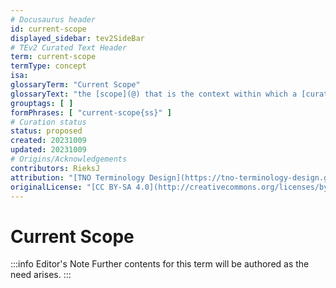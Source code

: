 ```yaml
---
# Docusaurus header
id: current-scope
displayed_sidebar: tev2SideBar
# TEv2 Curated Text Header
term: current-scope
termType: concept
isa:
glossaryTerm: "Current Scope"
glossaryText: "the [scope](@) that is the context within which a [curator](@) is acting, or a tool is being called."
grouptags: [ ]
formPhrases: [ "current-scope{ss}" ]
# Curation status
status: proposed
created: 20231009
updated: 20231009
# Origins/Acknowledgements
contributors: RieksJ
attribution: "[TNO Terminology Design](https://tno-terminology-design.github.io/tev2-specifications/docs)"
originalLicense: "[CC BY-SA 4.0](http://creativecommons.org/licenses/by-sa/4.0/?ref=chooser-v1)"
---
```


# Current Scope

:::info Editor's Note
Further contents for this term will be authored as the need arises.
:::
